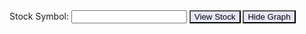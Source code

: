 <html>
<head>
  <title>Main Stock Graph</title>
  <script src="https://code.jquery.com/jquery-3.6.0.min.js"></script>
  <script src="https://cdn.jsdelivr.net/npm/chart.js"></script>
  <script>
      var chart; // Variable to hold the chart object
      var datasets = []; // Array to hold the chart datasets
      var maxDataPoints = 100; // Maximum number of data points to display on the chart
      function fetchAndDisplayStockData() { 
          var symbol = $("#symbol-input").val(); $.ajax({
              url: "https://alpha-vantage.p.rapidapi.com/query",
              headers: {
                  "X-RapidAPI-Key": "86d3c88c86mshe0398d184fbafbdp102e5bjsn36861be80236",
                  "X-RapidAPI-Host": "alpha-vantage.p.rapidapi.com"
              },
              data: {
                  interval: "1min",
                  function: "TIME_SERIES_INTRADAY",
                  symbol: symbol,
                  datatype: "json",
                  output_size: "compact"
              },
              success: function(data) {
                  // Clear the existing datasets
                  datasets = [];
                  // Extract the time series data
                  var timeSeriesData = data['Time Series (1min)'];
                  var timestamps = Object.keys(timeSeriesData);
                  var openData = [];
                  var highData = [];
                  var lowData = [];
                  var closeData = [];
                  // Extract the OHLC (open, high, low, close) data for the chart
                  for (var i = timestamps.length - 1; i >= 0; i--) {
                      var timestamp = timestamps[i];
                      var row = timeSeriesData[timestamp];
                      openData.push(row['1. open']);
                      highData.push(row['2. high']);
                      lowData.push(row['3. low']);
                      closeData.push(row['4. close']);
                  }
                  // Reverse the order of timestamps and data arrays
                  timestamps.reverse();
                  openData.reverse();
                  highData.reverse();
                  lowData.reverse();
                  closeData.reverse();
                  // Trim the data arrays to the maximum number of data points
                  if (timestamps.length > maxDataPoints) {
                      timestamps = timestamps.slice(timestamps.length - maxDataPoints);
                      openData = openData.slice(openData.length - maxDataPoints);
                      highData = highData.slice(highData.length - maxDataPoints);
                      lowData = lowData.slice(lowData.length - maxDataPoints);
                      closeData = closeData.slice(closeData.length - maxDataPoints);
                  }
                  // Create the chart datasets
                  datasets.push({
                      label: 'High',
                      data: highData,
                      borderColor: 'rgba(54, 162, 235, 1)', // Blue border
                      fill: false
                  });
                  datasets.push({
                      label: 'Low',
                      data: lowData,
                      borderColor: 'rgba(75, 192, 192, 1)', // Turquoise border
                      fill: false
                  });
                  datasets.push({
                      label: 'Open',
                      data: openData,
                      borderColor: 'rgba(255, 99, 132, 1)', // Pink border
                      fill: false,
                      hidden: true // hides by default
                  });
                  datasets.push({
                      label: 'Close',
                      data: closeData,
                      borderColor: 'rgba(153, 102, 255, 1)', // Purple border
                      fill: false,
                      hidden: true // hides by default
                  });
                  // Destroy the existing chart (if any)
                  if (chart) {
                      chart.destroy(); // Built-in chart.js function which removes any charts on the screen
                  }
                  // Create a new chart with the updated data
                  var ctx = document.getElementById('stock-chart').getContext('2d');
                  chart = new Chart(ctx, {
                      type: 'line',
                      data: {
                          labels: timestamps.map(function(timestamp) {
                              var localTime = new Date(timestamp).toLocaleTimeString([], { hour: '2-digit', minute: '2-digit' });
                              return localTime; // Extract the local time from the timestamp without seconds
                          }),
                          datasets: datasets
                      },
                      options: {
                          responsive: true,
                          maintainAspectRatio: true, // Set maintainAspectRatio to true
                          aspectRatio: 1, // Set the aspect ratio to 1 for a square chart
                          scales: {
                              x: {
                                  display: true,
                                  title: {
                                      display: true,
                                      text: 'Time'
                                  },
                                  ticks: {
                                      maxRotation: 0 // Prevent label rotation on the X-axis
                                  }
                              },
                              y: {
                                  display: true,
                                  title: {
                                      display: true,
                                      text: 'Price'
                                  }
                              }
                          },
                          layout: {
                              padding: {
                                  left: 50,
                                  right: 50,
                                  top: 50,
                                  bottom: 50
                              }
                          }
                      }
                  });
              },
              error: function(jqXHR, textStatus, errorThrown) {
                  var errorMessage = "Failed to fetch stock data. Error: " + errorThrown; $("#error-message").text(errorMessage);
              }
          });
      }
  </script>
  <style>
      #stock-chart {
          max-width: 1200px;
          max-height: 1200px;
      }
      button {
          background-color: lavender;
      }
  </style>
</head>
<body>
  <div>
      <label for="symbol-input">Stock Symbol:</label>
      <input type="text" id="symbol-input">
      <button onclick="fetchAndDisplayStockData()">View Stock</button>
      <button onclick="chart.destroy()">Hide Graph</button>
  </div>
  <div id="error-message"></div>
  <canvas id="stock-chart"></canvas>
</body>
</html>
